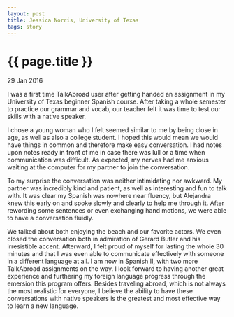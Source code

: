 ```yaml
---
layout: post
title: Jessica Norris, University of Texas
tags: story
---
```


# {{ page.title }}

29 Jan 2016

I was a first time TalkAbroad user after getting handed an assignment in my University of Texas beginner Spanish course. After taking a whole semester to practice our grammar and vocab, our teacher felt it was time to test our skills with a native speaker.

I chose a young woman who I felt seemed similar to me by being close in age, as well as also a college student. I hoped this would mean we would have things in common and therefore make easy conversation. I had notes upon notes ready in front of me in case there was lull or a time when communication was difficult. As expected, my nerves had me anxious waiting at the computer for my partner to join the conversation.

To my surprise the conversation was neither intimidating nor awkward. My partner was incredibly kind and patient, as well as interesting and fun to talk with. It was clear my Spanish was nowhere near fluency, but Alejandra knew this early on and spoke slowly and clearly to help me through it. After rewording some sentences or even exchanging hand motions, we were able to have a conversation fluidly.

We talked about both enjoying the beach and our favorite actors. We even closed the conversation both in admiration of Gerard Butler and his irresistible accent. Afterward, I felt proud of myself for lasting the whole 30 minutes and that I was even able to communicate effectively with someone in a different language at all. I am now in Spanish II, with two more TalkAbroad assignments on the way. I look forward to having another great experience and furthering my foreign language progress through the emersion this program offers. Besides traveling abroad, which is not always the most realistic for everyone, I believe the ability to have these conversations with native speakers is the greatest and most effective way to learn a new language.